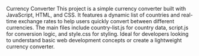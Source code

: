 Currency Converter
This project is a simple currency converter built with JavaScript, HTML, and CSS. It features a dynamic list of countries and real-time exchange rates to help users quickly convert between different currencies. The main files include country-list.js for country data, script.js for conversion logic, and style.css for styling. Ideal for developers looking to understand basic web development concepts or create a lightweight currency converter.
